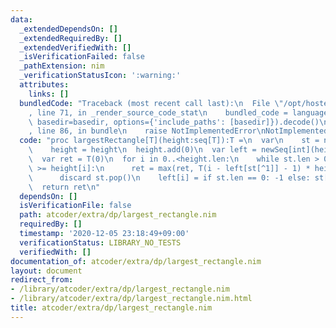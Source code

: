 ```yaml
---
data:
  _extendedDependsOn: []
  _extendedRequiredBy: []
  _extendedVerifiedWith: []
  _isVerificationFailed: false
  _pathExtension: nim
  _verificationStatusIcon: ':warning:'
  attributes:
    links: []
  bundledCode: "Traceback (most recent call last):\n  File \"/opt/hostedtoolcache/Python/3.10.0/x64/lib/python3.10/site-packages/onlinejudge_verify/documentation/build.py\"\
    , line 71, in _render_source_code_stat\n    bundled_code = language.bundle(stat.path,\
    \ basedir=basedir, options={'include_paths': [basedir]}).decode()\n  File \"/opt/hostedtoolcache/Python/3.10.0/x64/lib/python3.10/site-packages/onlinejudge_verify/languages/nim.py\"\
    , line 86, in bundle\n    raise NotImplementedError\nNotImplementedError\n"
  code: "proc largestRectangle[T](height:seq[T]):T =\n  var\n    st = newSeq[int]()\n\
    \    height = height\n  height.add(0)\n  var left = newSeq[int](height.len)\n\
    \  var ret = T(0)\n  for i in 0..<height.len:\n    while st.len > 0 and height[st[^1]]\
    \ >= height[i]:\n      ret = max(ret, T(i - left[st[^1]] - 1) * height[st[^1]])\n\
    \      discard st.pop()\n    left[i] = if st.len == 0: -1 else: st[^1]\n    st.add(i)\n\
    \  return ret\n"
  dependsOn: []
  isVerificationFile: false
  path: atcoder/extra/dp/largest_rectangle.nim
  requiredBy: []
  timestamp: '2020-12-05 23:18:49+09:00'
  verificationStatus: LIBRARY_NO_TESTS
  verifiedWith: []
documentation_of: atcoder/extra/dp/largest_rectangle.nim
layout: document
redirect_from:
- /library/atcoder/extra/dp/largest_rectangle.nim
- /library/atcoder/extra/dp/largest_rectangle.nim.html
title: atcoder/extra/dp/largest_rectangle.nim
---
```

